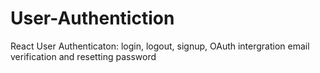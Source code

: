 # User-Authentiction
React User Authenticaton: login, logout, signup, OAuth intergration email verification and resetting password
